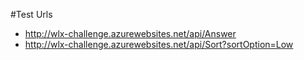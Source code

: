 #Test Urls

- http://wlx-challenge.azurewebsites.net/api/Answer
- http://wlx-challenge.azurewebsites.net/api/Sort?sortOption=Low
